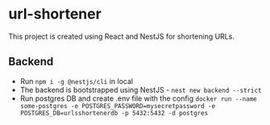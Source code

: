 # url-shortener

This project is created using React and NestJS for shortening URLs.

## Backend

- Run `npm i -g @nestjs/cli` in local
- The backend is bootstrapped using NestJS - `nest new backend --strict`
- Run postgres DB and create .env file with the config
 `docker run --name some-postgres -e POSTGRES_PASSWORD=mysecretpassword -e POSTGRES_DB=urlsshortenerdb -p 5432:5432 -d postgres`
